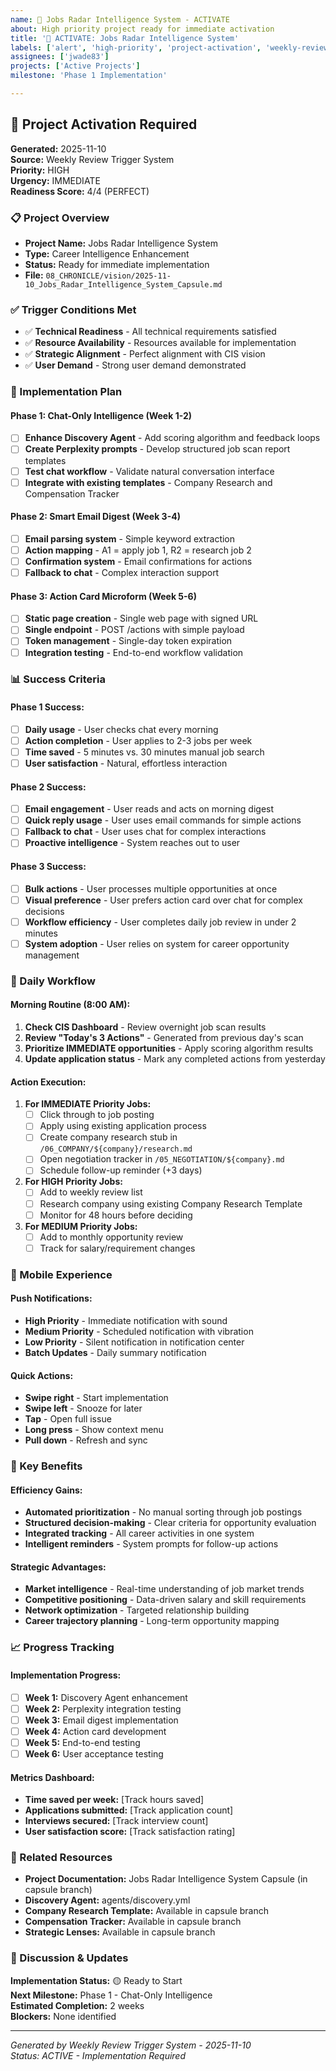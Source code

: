 ```yaml
---
name: 🚀 Jobs Radar Intelligence System - ACTIVATE
about: High priority project ready for immediate activation
title: '🚀 ACTIVATE: Jobs Radar Intelligence System'
labels: ['alert', 'high-priority', 'project-activation', 'weekly-review', 'jobs-radar']
assignees: ['jwade83']
projects: ['Active Projects']
milestone: 'Phase 1 Implementation'

---
```


## 🚨 Project Activation Required

**Generated:** 2025-11-10  
**Source:** Weekly Review Trigger System  
**Priority:** HIGH  
**Urgency:** IMMEDIATE  
**Readiness Score:** 4/4 (PERFECT)

### 📋 Project Overview
- **Project Name:** Jobs Radar Intelligence System
- **Type:** Career Intelligence Enhancement
- **Status:** Ready for immediate implementation
- **File:** `08_CHRONICLE/vision/2025-11-10_Jobs_Radar_Intelligence_System_Capsule.md`

### ✅ Trigger Conditions Met
- ✅ **Technical Readiness** - All technical requirements satisfied
- ✅ **Resource Availability** - Resources available for implementation
- ✅ **Strategic Alignment** - Perfect alignment with CIS vision
- ✅ **User Demand** - Strong user demand demonstrated

### 🎯 Implementation Plan

#### **Phase 1: Chat-Only Intelligence (Week 1-2)**
- [ ] **Enhance Discovery Agent** - Add scoring algorithm and feedback loops
- [ ] **Create Perplexity prompts** - Develop structured job scan report templates
- [ ] **Test chat workflow** - Validate natural conversation interface
- [ ] **Integrate with existing templates** - Company Research and Compensation Tracker

#### **Phase 2: Smart Email Digest (Week 3-4)**
- [ ] **Email parsing system** - Simple keyword extraction
- [ ] **Action mapping** - A1 = apply job 1, R2 = research job 2
- [ ] **Confirmation system** - Email confirmations for actions
- [ ] **Fallback to chat** - Complex interaction support

#### **Phase 3: Action Card Microform (Week 5-6)**
- [ ] **Static page creation** - Single web page with signed URL
- [ ] **Single endpoint** - POST /actions with simple payload
- [ ] **Token management** - Single-day token expiration
- [ ] **Integration testing** - End-to-end workflow validation

### 📊 Success Criteria

#### **Phase 1 Success:**
- [ ] **Daily usage** - User checks chat every morning
- [ ] **Action completion** - User applies to 2-3 jobs per week
- [ ] **Time saved** - 5 minutes vs. 30 minutes manual job search
- [ ] **User satisfaction** - Natural, effortless interaction

#### **Phase 2 Success:**
- [ ] **Email engagement** - User reads and acts on morning digest
- [ ] **Quick reply usage** - User uses email commands for simple actions
- [ ] **Fallback to chat** - User uses chat for complex interactions
- [ ] **Proactive intelligence** - System reaches out to user

#### **Phase 3 Success:**
- [ ] **Bulk actions** - User processes multiple opportunities at once
- [ ] **Visual preference** - User prefers action card over chat for complex decisions
- [ ] **Workflow efficiency** - User completes daily job review in under 2 minutes
- [ ] **System adoption** - User relies on system for career opportunity management

### 🔄 Daily Workflow

#### **Morning Routine (8:00 AM):**
1. **Check CIS Dashboard** - Review overnight job scan results
2. **Review "Today's 3 Actions"** - Generated from previous day's scan
3. **Prioritize IMMEDIATE opportunities** - Apply scoring algorithm results
4. **Update application status** - Mark any completed actions from yesterday

#### **Action Execution:**
1. **For IMMEDIATE Priority Jobs:**
   - [ ] Click through to job posting
   - [ ] Apply using existing application process
   - [ ] Create company research stub in `/06_COMPANY/${company}/research.md`
   - [ ] Open negotiation tracker in `/05_NEGOTIATION/${company}.md`
   - [ ] Schedule follow-up reminder (+3 days)

2. **For HIGH Priority Jobs:**
   - [ ] Add to weekly review list
   - [ ] Research company using existing Company Research Template
   - [ ] Monitor for 48 hours before deciding

3. **For MEDIUM Priority Jobs:**
   - [ ] Add to monthly opportunity review
   - [ ] Track for salary/requirement changes

### 📱 Mobile Experience

#### **Push Notifications:**
- **High Priority** - Immediate notification with sound
- **Medium Priority** - Scheduled notification with vibration
- **Low Priority** - Silent notification in notification center
- **Batch Updates** - Daily summary notification

#### **Quick Actions:**
- **Swipe right** - Start implementation
- **Swipe left** - Snooze for later
- **Tap** - Open full issue
- **Long press** - Show context menu
- **Pull down** - Refresh and sync

### 🎯 Key Benefits

#### **Efficiency Gains:**
- **Automated prioritization** - No manual sorting through job postings
- **Structured decision-making** - Clear criteria for opportunity evaluation
- **Integrated tracking** - All career activities in one system
- **Intelligent reminders** - System prompts for follow-up actions

#### **Strategic Advantages:**
- **Market intelligence** - Real-time understanding of job market trends
- **Competitive positioning** - Data-driven salary and skill requirements
- **Network optimization** - Targeted relationship building
- **Career trajectory planning** - Long-term opportunity mapping

### 📈 Progress Tracking

#### **Implementation Progress:**
- [ ] **Week 1:** Discovery Agent enhancement
- [ ] **Week 2:** Perplexity integration testing
- [ ] **Week 3:** Email digest implementation
- [ ] **Week 4:** Action card development
- [ ] **Week 5:** End-to-end testing
- [ ] **Week 6:** User acceptance testing

#### **Metrics Dashboard:**
- **Time saved per week:** [Track hours saved]
- **Applications submitted:** [Track application count]
- **Interviews secured:** [Track interview count]
- **User satisfaction score:** [Track satisfaction rating]

### 🔗 Related Resources

- **Project Documentation:** Jobs Radar Intelligence System Capsule (in capsule branch)
- **Discovery Agent:** agents/discovery.yml
- **Company Research Template:** Available in capsule branch
- **Compensation Tracker:** Available in capsule branch  
- **Strategic Lenses:** Available in capsule branch

### 💬 Discussion & Updates

<!-- Use this section for implementation updates, questions, and progress discussions -->

**Implementation Status:** 🟡 Ready to Start  
**Next Milestone:** Phase 1 - Chat-Only Intelligence  
**Estimated Completion:** 2 weeks  
**Blockers:** None identified

---

*Generated by Weekly Review Trigger System - 2025-11-10*  
*Status: ACTIVE - Implementation Required*
